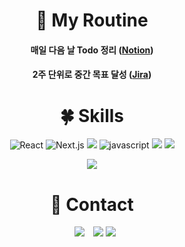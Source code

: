 <div align="center">
    
    
<h1 align="center">🌸 My Routine</h1>

<h4 align="center">매일 다음 날 Todo 정리 (<a href="https://www.notion.so/cheryl-yena-yun/Cheryl-Yun-s-Notion-39cbdc64741545449c715ea6fc2a753a">Notion</a>)</h4>
<h4 align="center">2주 단위로 중간 목표 달성 (<a href="https://cherylgosprint.atlassian.net/jira/software/projects/C2G/boards/1/roadmap?shared=&atlOrigin=eyJpIjoiZmVjYWMwM2UwZWJkNGZjM2FkZTlmNTY1ZjNjMjVjZjQiLCJwIjoiaiJ9">Jira</a>)
<br/>
    
<h1 align="center"> 🍀 Skills</h1>

![React](https://img.shields.io/badge/-React-61DAFB?&logo=react&logoColor=white)
    ![Next.js](https://img.shields.io/badge/-Next.js-c96196?&logo=Next.js&logoColor=white)
<img src="https://img.shields.io/badge/TypeScript-3178C6?style=flat&logo=TypeScript&logoColor=white"/> 
    ![javascript](https://img.shields.io/badge/-JavaScript-F7E01C?&logo=JavaScript&logoColor=white)
<img src="https://img.shields.io/badge/CSS3-1572B6?style=flat&logo=CSS3&logoColor=white"/>
    <img src="https://img.shields.io/badge/HTML5-E34F26?style=flat&logo=HTML5&logoColor=white"/>
    
<p align="center">  

  <a href="https://github.com/Yena-Yun">
    <img src="https://github-readme-stats.vercel.app/api/top-langs/?username=Yena-Yun&layout=compact&theme=prussian" />
  </a>
</p>

<h1 align="center"> 💌 Contact</h1>
<p align="center>
<a href="mailto:cheryleduart@gmail.com">
    <img 
        src="https://img.shields.io/badge/-cheryleduart@gmail.com-c14438?style=flat&logo=Gmail&logoColor=white"
        style="height : auto; margin-left : 10px; margin-right : 10px;"
    />
</a>
    <a href='https://velog.io/@yena1025'><img src="https://img.shields.io/badge/velog-34e0a1?style=flat&logo=Vimeo&logoColor=white"/></a>                                                                                                                                                     
 <a href='https://www.notion.so/cheryl-yena-yun/Cheryl-Yun-s-Notion-39cbdc64741545449c715ea6fc2a753a'>
    <img src="https://img.shields.io/badge/Notion-faf8b9?style=flat&logo=Notion&logoColor=black"/>
 </a>
</p>

    
